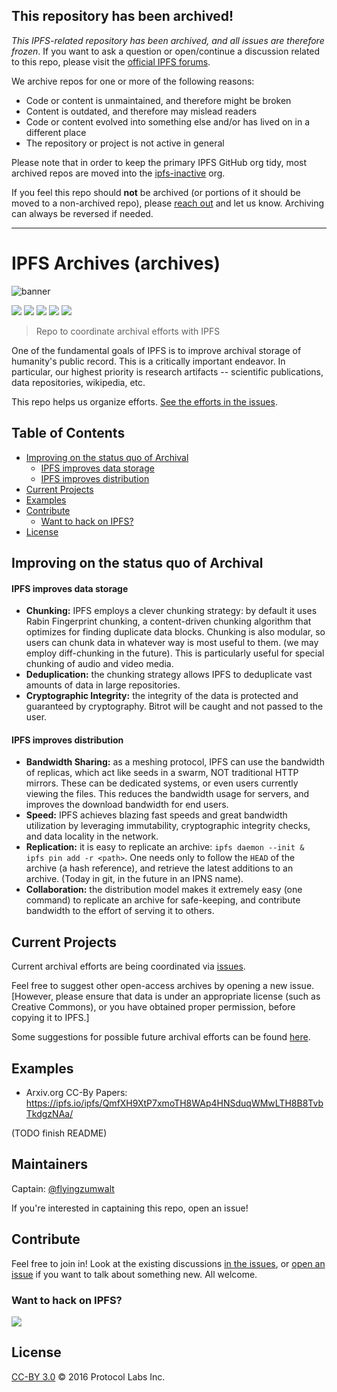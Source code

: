 ## This repository has been archived!

*This IPFS-related repository has been archived, and all issues are therefore frozen*. If you want to ask a question or open/continue a discussion related to this repo, please visit the [official IPFS forums](https://discuss.ipfs.io).

We archive repos for one or more of the following reasons:

- Code or content is unmaintained, and therefore might be broken
- Content is outdated, and therefore may mislead readers
- Code or content evolved into something else and/or has lived on in a different place
- The repository or project is not active in general

Please note that in order to keep the primary IPFS GitHub org tidy, most archived repos are moved into the [ipfs-inactive](https://github.com/ipfs-inactive) org.

If you feel this repo should **not** be archived (or portions of it should be moved to a non-archived repo), please [reach out](https://ipfs.io/help) and let us know. Archiving can always be reversed if needed.

---
   
# IPFS Archives (archives)

![banner](https://ipfs.io/ipfs/QmbD39Nn6wUkf7HJucDMgZcSG1qd7RkvJrKM8a7iicR7Xq/ipfs-archives.png)

[![](https://img.shields.io/badge/made%20by-Protocol%20Labs-blue.svg?style=flat-square)](http://ipn.io)
[![](https://img.shields.io/badge/project-IPFS-blue.svg?style=flat-square)](https://ipfs.io/)
[![](https://img.shields.io/badge/freenode-%23ipfs-blue.svg?style=flat-square)](https://webchat.freenode.net/?channels=%23ipfs)
[![](https://img.shields.io/badge/discussion_repo-go_to_issues-brightgreen.svg?style=flat-square)](https://github.com/ipfs/archives/issues)
[![](https://img.shields.io/badge/standard--readme-OK-green.svg?style=flat-square)](https://github.com/RichardLitt/standard-readme)

> Repo to coordinate archival efforts with IPFS

One of the fundamental goals of IPFS is to improve archival storage of humanity's public record. This is a critically important endeavor. In particular, our highest priority is research artifacts -- scientific publications, data repositories, wikipedia, etc.

This repo helps us organize efforts. [See the efforts in the issues](https://github.com/ipfs/archives/issues).

## Table of Contents

- [Improving on the status quo of Archival](#improving-on-the-status-quo-of-archival)
    - [IPFS improves data storage](#ipfs-improves-data-storage)
    - [IPFS improves distribution](#ipfs-improves-distribution)
- [Current Projects](#current-projects)
- [Examples](#examples)
- [Contribute](#contribute)
  - [Want to hack on IPFS?](#want-to-hack-on-ipfs)
- [License](#license)

## Improving on the status quo of Archival

#### IPFS improves data storage

- **Chunking:** IPFS employs a clever chunking strategy: by default it uses Rabin Fingerprint chunking, a content-driven chunking algorithm that optimizes for finding duplicate data blocks. Chunking is also modular, so users can chunk data in whatever way is most useful to them. (we may employ diff-chunking in the future). This is particularly useful for special chunking of audio and video media.
- **Deduplication:** the chunking strategy allows IPFS to deduplicate vast amounts of data in large repositories.
- **Cryptographic Integrity:** the integrity of the data is protected and guaranteed by cryptography. Bitrot will be caught and not passed to the
user.

#### IPFS improves distribution

- **Bandwidth Sharing:** as a meshing protocol, IPFS can use the bandwidth of replicas, which act like seeds in a swarm, NOT traditional HTTP mirrors. These can be dedicated systems, or even users currently viewing the files. This reduces the bandwidth usage for servers, and improves the download bandwidth for end users.
- **Speed:** IPFS achieves blazing fast speeds and great bandwidth utilization by leveraging immutability, cryptographic integrity checks, and data locality in the network.
- **Replication:** it is easy to replicate an archive: `ipfs daemon --init & ipfs pin add -r <path>`. One needs only to follow the `HEAD` of the archive (a hash reference), and retrieve the latest additions to an archive. (Today in git, in the future in an IPNS name).
- **Collaboration:** the distribution model makes it extremely easy (one command) to replicate an archive for safe-keeping, and contribute bandwidth to the effort of serving it to others.

## Current Projects

Current archival efforts are being coordinated via [issues](https://github.com/ipfs/archives/issues).

Feel free to suggest other open-access archives by opening a new issue. [However, please ensure that data is under an appropriate license (such as Creative Commons), or you have obtained proper permission, before copying it to IPFS.] 

Some suggestions for possible future archival efforts can be found [here](https://github.com/ipfs/archives/wiki/Suggestions).

## Examples

- Arxiv.org CC-By Papers: https://ipfs.io/ipfs/QmfXH9XtP7xmoTH8WAp4HNSduqWMwLTH8B8TvbTkdgzNAa/


(TODO finish README)

## Maintainers

Captain: [@flyingzumwalt](https://github.com/flyingzumwalt)

If you're interested in captaining this repo, open an issue!

## Contribute

Feel free to join in! Look at the existing discussions [in the issues](https://github.com/ipfs/archives/issues), or [open an issue](https://github.com/ipfs/archives/issues/new) if you want to talk about something new. All welcome.

### Want to hack on IPFS?

[![](https://cdn.rawgit.com/jbenet/contribute-ipfs-gif/master/img/contribute.gif)](https://github.com/ipfs/community/blob/master/CONTRIBUTING.md)

## License

[CC-BY 3.0](https://creativecommons.org/licenses/by/3.0/us/) © 2016 Protocol Labs Inc.
